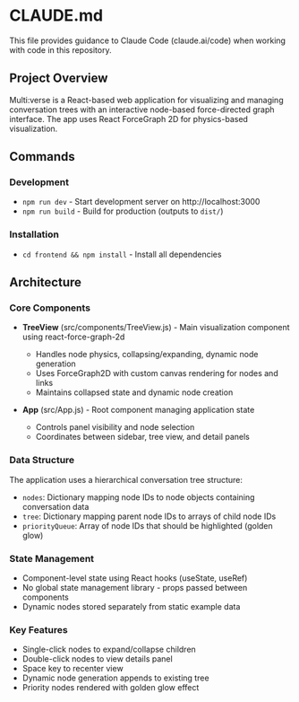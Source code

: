 # CLAUDE.md

This file provides guidance to Claude Code (claude.ai/code) when working with code in this repository.

## Project Overview

Multi:verse is a React-based web application for visualizing and managing conversation trees with an interactive node-based force-directed graph interface. The app uses React ForceGraph 2D for physics-based visualization.

## Commands

### Development
- `npm run dev` - Start development server on http://localhost:3000
- `npm run build` - Build for production (outputs to `dist/`)

### Installation
- `cd frontend && npm install` - Install all dependencies

## Architecture

### Core Components
- **TreeView** (src/components/TreeView.js) - Main visualization component using react-force-graph-2d
  - Handles node physics, collapsing/expanding, dynamic node generation
  - Uses ForceGraph2D with custom canvas rendering for nodes and links
  - Maintains collapsed state and dynamic node creation

- **App** (src/App.js) - Root component managing application state
  - Controls panel visibility and node selection
  - Coordinates between sidebar, tree view, and detail panels

### Data Structure
The application uses a hierarchical conversation tree structure:
- `nodes`: Dictionary mapping node IDs to node objects containing conversation data
- `tree`: Dictionary mapping parent node IDs to arrays of child node IDs  
- `priorityQueue`: Array of node IDs that should be highlighted (golden glow)

### State Management
- Component-level state using React hooks (useState, useRef)
- No global state management library - props passed between components
- Dynamic nodes stored separately from static example data

### Key Features
- Single-click nodes to expand/collapse children
- Double-click nodes to view details panel
- Space key to recenter view
- Dynamic node generation appends to existing tree
- Priority nodes rendered with golden glow effect